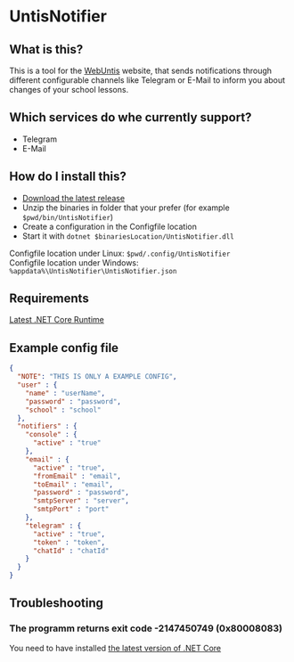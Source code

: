 # UntisNotifier
## What is this?
This is a tool for the [WebUntis](https://mese.webuntis.com/WebUntis) website, that sends notifications through different configurable channels like Telegram or E-Mail to inform you about changes of your school lessons.

## Which services do whe currently support?
* Telegram
* E-Mail

## How do I install this?
* [Download the latest release](https://github.com/nils2525/UntisNotifier/releases)
* Unzip the binaries in folder that your prefer (for example `$pwd/bin/UntisNotifier`)
* Create a configuration in the Configfile location
* Start it with `dotnet $binariesLocation/UntisNotifier.dll`

Configfile location under Linux: `$pwd/.config/UntisNotifier`  
Configfile location under Windows: `%appdata%\UntisNotifier\UntisNotifier.json`

## Requirements
[Latest .NET Core Runtime](https://dotnet.microsoft.com/download)

## Example config file
```json
{
  "NOTE": "THIS IS ONLY A EXAMPLE CONFIG",
  "user" : {
    "name" : "userName",
    "password" : "password",
    "school" : "school"
  },
  "notifiers" : {
    "console" : {
      "active" : "true"
    },
    "email" : {
      "active" : "true",
      "fromEmail" : "email",
      "toEmail" : "email",
      "password" : "password",
      "smtpServer" : "server",
      "smtpPort" : "port"
    },
	"telegram" : {
	  "active" : "true",
      "token" : "token",
      "chatId" : "chatId"
	}
  }
}
```
  
## Troubleshooting
### The programm returns exit code -2147450749 (0x80008083)
You need to have installed [the latest version of .NET Core](https://dotnet.microsoft.com/download)

